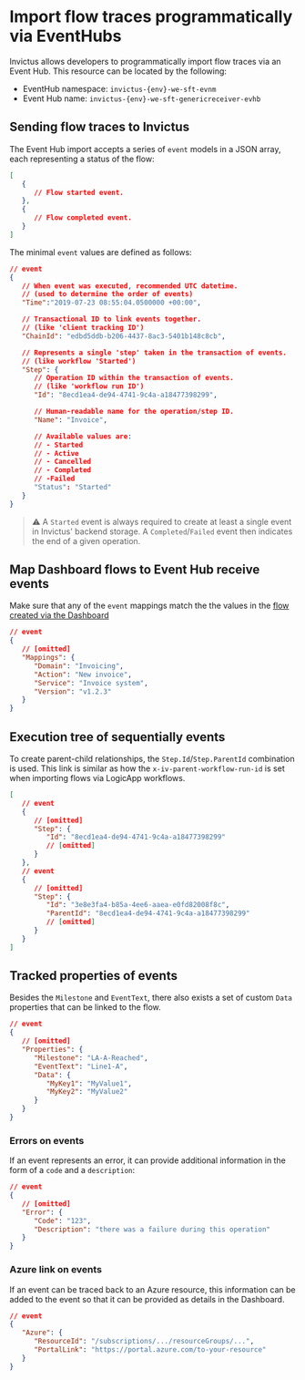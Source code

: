 # Import flow traces programmatically via EventHubs
Invictus allows developers to programmatically import flow traces via an Event Hub. This resource can be located by the following:

* EventHub namespace: `invictus-{env}-we-sft-evnm`
* Event Hub name: `invictus-{env}-we-sft-genericreceiver-evhb`

## Sending flow traces to Invictus
The Event Hub import accepts a series of `event` models in a JSON array, each representing a status of the flow:
```json
[
   {
      // Flow started event.
   },
   {
      // Flow completed event.
   }
]
```

The minimal `event` values are defined as follows:

```json
// event
{
   // When event was executed, recommended UTC datetime.
   // (used to determine the order of events)
   "Time":"2019-07-23 08:55:04.0500000 +00:00",

   // Transactional ID to link events together.
   // (like 'client tracking ID')
   "ChainId": "edbd5ddb-b206-4437-8ac3-5401b148c8cb",

   // Represents a single 'step' taken in the transaction of events.
   // (like workflow 'Started')
   "Step": {
      // Operation ID within the transaction of events.
      // (like 'workflow run ID')
      "Id": "8ecd1ea4-de94-4741-9c4a-a18477398299",

      // Human-readable name for the operation/step ID.
      "Name": "Invoice",

      // Available values are:
      // - Started
      // - Active
      // - Cancelled
      // - Completed
      // -Failed
      "Status": "Started"
   }
}
```

> ⚠️ A `Started` event is always required to create at least a single event in Invictus' backend storage. A `Completed`/`Failed` event then indicates the end of a given operation.

## Map Dashboard flows to Event Hub receive events
Make sure that any of the `event` mappings match the the values in the [flow created via the Dashboard](../01_add.md)

```json
// event
{
   // [omitted]
   "Mappings": {
      "Domain": "Invoicing",
      "Action": "New invoice",
      "Service": "Invoice system",
      "Version": "v1.2.3"
   }
}
```

## Execution tree of sequentially events
To create parent-child relationships, the `Step.Id`/`Step.ParentId` combination
is used. This link is similar as how the `x-iv-parent-workflow-run-id` is set when importing flows via LogicApp workflows.

```json
[
   // event
   {
      // [omitted]
      "Step": {
         "Id": "8ecd1ea4-de94-4741-9c4a-a18477398299"
         // [omitted]
      }
   },
   // event
   {
      // [omitted]
      "Step": {
         "Id": "3e8e3fa4-b85a-4ee6-aaea-e0fd82008f8c",
         "ParentId": "8ecd1ea4-de94-4741-9c4a-a18477398299"
         // [omitted]
      }
   }
]
```

## Tracked properties of events
Besides the `Milestone` and `EventText`, there also exists a set of custom `Data` properties that can be linked to the flow.

```json
// event
{
   // [omitted]
   "Properties": {
      "Milestone": "LA-A-Reached",
      "EventText": "Line1-A",
      "Data": {
         "MyKey1": "MyValue1",
         "MyKey2": "MyValue2"
      }
   }
}
```

### Errors on events
If an event represents an error, it can provide additional information in the form of a `code` and a `description`:

```json
// event
{
   // [omitted]
   "Error": {
      "Code": "123",
      "Description": "there was a failure during this operation"
   }
}
```

### Azure link on events
If an event can be traced back to an Azure resource, this information can be added to the event so that it can be provided as details in the Dashboard.

```json
// event
{
   "Azure": {
      "ResourceId": "/subscriptions/.../resourceGroups/...",
      "PortalLink": "https://portal.azure.com/to-your-resource"
   }
}
```